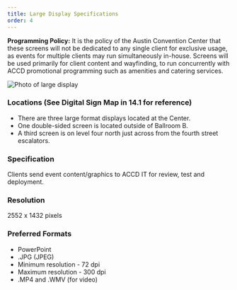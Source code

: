 ```yaml
---
title: Large Display Specifications
order: 4
---
```


**Programming Policy:** It is the policy of the Austin Convention Center that these screens will not be dedicated to any single client for exclusive usage, as events for multiple clients may run simultaneously in-house. Screens will be used primarily for client content and wayfinding, to run concurrently with ACCD promotional programming such as amenities and catering services.

![Photo of large display](../assets/images/photos/large-display.jpg)

### Locations (See Digital Sign Map in 14.1 for reference)

- There are three large format displays located at the Center.
- One double-sided screen is located outside of Ballroom B.
- A third screen is on level four north just across from the fourth street escalators.

### Specification

Clients send event content/graphics to ACCD IT for review, test and deployment.

### Resolution

2552 x 1432 pixels

### Preferred Formats

- PowerPoint
- .JPG (JPEG)
- Minimum resolution - 72 dpi
- Maximum resolution - 300 dpi
- .MP4 and .WMV (for video)
